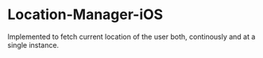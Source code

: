 # Location-Manager-iOS
Implemented to fetch current location of the user both, continously and at a single instance.
